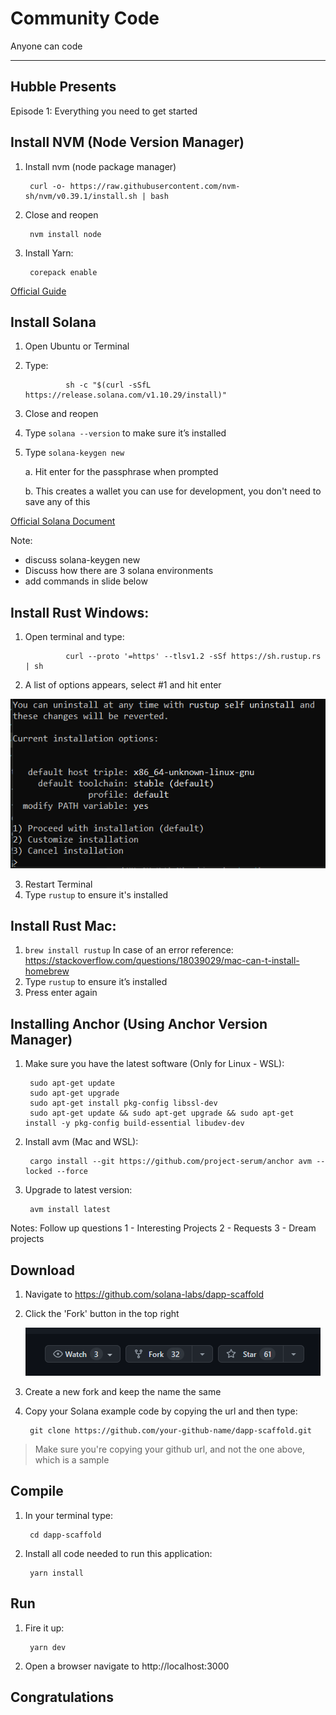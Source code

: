 # Community Code

Anyone can code

---
## Hubble Presents

Episode 1: Everything you need to get started



## Install NVM (Node Version Manager)

1. Install nvm (node package manager)
   
        curl -o- https://raw.githubusercontent.com/nvm-sh/nvm/v0.39.1/install.sh | bash

2. Close and reopen

        nvm install node

3. Install Yarn:
   
        corepack enable 

[Official Guide](https://book.anchor-lang.com/getting_started/installation.html)



## Install Solana

1. Open Ubuntu or Terminal
2. Type: 
        
                sh -c "$(curl -sSfL https://release.solana.com/v1.10.29/install)"

3. Close and reopen
4. Type `solana --version` to make sure it’s installed
5. Type `solana-keygen new`

    a. Hit enter for the passphrase when prompted

    b. This creates a wallet you can use for development, you don't need to save any of this

[Official Solana Document](https://docs.solana.com/cli/install-solana-cli-tools)

Note: 
* discuss solana-keygen new 
* Discuss how there are 3 solana environments
* add commands in slide below



## Install Rust Windows:

1. Open terminal and type:

                curl --proto '=https' --tlsv1.2 -sSf https://sh.rustup.rs | sh

2. A list of options appears, select #1 and hit enter

![External Image](assets/rust-install.png)

3. Restart Terminal
4. Type `rustup` to ensure it's installed


## Install Rust Mac:

1. `brew install rustup`
In case of an error reference: https://stackoverflow.com/questions/18039029/mac-can-t-install-homebrew
2. Type `rustup` to ensure it’s installed
3. Press enter again



## Installing Anchor (Using Anchor Version Manager)

1. Make sure you have the latest software (Only for Linux - WSL): 
   
        sudo apt-get update
        sudo apt-get upgrade
        sudo apt-get install pkg-config libssl-dev
        sudo apt-get update && sudo apt-get upgrade && sudo apt-get install -y pkg-config build-essential libudev-dev

2. Install avm (Mac and WSL):
   
        cargo install --git https://github.com/project-serum/anchor avm --locked --force

3. Upgrade to latest version: 
   
        avm install latest

Notes: Follow up questions
1 - Interesting Projects
2 - Requests
3 - Dream projects



## Download

1. Navigate to https://github.com/solana-labs/dapp-scaffold

2. Click the 'Fork' button in the top right

    ![External Image](assets/fork-sample.png)

3. Create a new fork and keep the name the same

3. Copy your Solana example code by copying the url and then type:
   
        git clone https://github.com/your-github-name/dapp-scaffold.git

> Make sure you're copying your github url, and not the one above, which is a sample



## Compile

1. In your terminal type:
   
        cd dapp-scaffold 

2. Install all code needed to run this application:
   
        yarn install



## Run

1. Fire it up:
   
        yarn dev

2. Open a browser navigate to http://localhost:3000



## Congratulations 
